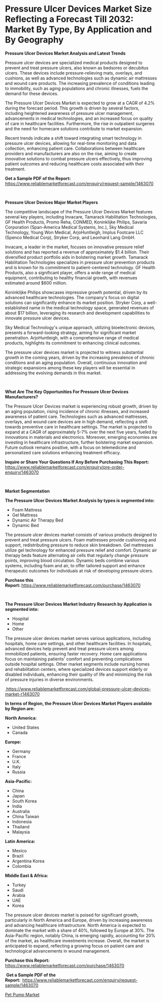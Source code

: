 <p><h1>Pressure Ulcer Devices Market Size Reflecting a Forecast Till 2032: Market By Type, By Application and By Geography</h1></p><p><strong>Pressure Ulcer Devices Market Analysis and Latest Trends</strong></p>
<p><p>Pressure ulcer devices are specialized medical products designed to prevent and treat pressure ulcers, also known as bedsores or decubitus ulcers. These devices include pressure-relieving mats, overlays, and cushions, as well as advanced technologies such as dynamic air mattresses and wound care products. The increasing prevalence of conditions leading to immobility, such as aging populations and chronic illnesses, fuels the demand for these devices.</p><p>The Pressure Ulcer Devices Market is expected to grow at a CAGR of 4.2% during the forecast period. This growth is driven by several factors, including heightened awareness of pressure ulcer management, advancements in medical technologies, and an increased focus on quality of care in healthcare facilities. Furthermore, the rise in outpatient surgeries and the need for homecare solutions contribute to market expansion. </p><p>Recent trends indicate a shift toward integrating smart technology in pressure ulcer devices, allowing for real-time monitoring and data collection, enhancing patient care. Collaborations between healthcare providers and manufacturers are also on the rise, aiming to create innovative solutions to combat pressure ulcers effectively, thus improving patient outcomes and reducing healthcare costs associated with their treatment.</p></p>
<p><strong>Get a Sample PDF of the Report:&nbsp;</strong> <a href="https://www.reliablemarketforecast.com/enquiry/request-sample/1463070?utm_campaign=2780&utm_medium=2&utm_source=Github&utm_content=ia&utm_term=03032025&utm_id=pressure-ulcer-devices">https://www.reliablemarketforecast.com/enquiry/request-sample/1463070</a></p>
<p>&nbsp;</p>
<p><strong>Pressure Ulcer Devices Major Market Players</strong></p>
<p><p>The competitive landscape of the Pressure Ulcer Devices Market features several key players, including Invacare, Tamarack Habilitation Technologies, GF Health Products, Promo Reha, CONMED, Koninklijke Philips, Savaria Corporation (Span-America Medical Systems, Inc.), Sky Medical Technology, Young Won Medical, ArjoHuntleigh, Implus Footcare LLC (Spenco Medical Corp), Stryker Corp, and Leonhard Lang GmbH. </p><p>Invacare, a leader in the market, focuses on innovative pressure relief solutions and has reported a revenue of approximately $1.4 billion. Their diversified product portfolio aids in bolstering market growth. Tamarack Habilitation Technologies specializes in pressure ulcer prevention products and is known for its commitment to patient-centered technology. GF Health Products, also a significant player, offers a wide range of medical equipment, contributing to healthy financial growth, with revenues estimated around $600 million.</p><p>Koninklijke Philips showcases impressive growth potential, driven by its advanced healthcare technologies. The company's focus on digital solutions can significantly enhance its market position. Stryker Corp, a well-established name in the medical technology space, generated revenues of about $17 billion, leveraging its research and development capabilities to innovate pressure ulcer devices.</p><p>Sky Medical Technology's unique approach, utilizing bioelectronic devices, presents a forward-looking strategy, aiming for significant market penetration. ArjoHuntleigh, with a comprehensive range of medical products, highlights its commitment to enhancing clinical outcomes.</p><p>The pressure ulcer devices market is projected to witness substantial growth in the coming years, driven by the increasing prevalence of chronic conditions and an aging population. Overall, continuous innovation and strategic expansions among these key players will be essential in addressing the evolving demands in this market.</p></p>
<p>&nbsp;</p>
<p><strong>What Are The Key Opportunities For Pressure Ulcer Devices Manufacturers?</strong></p>
<p><p>The Pressure Ulcer Devices market is experiencing robust growth, driven by an aging population, rising incidence of chronic illnesses, and increased awareness of patient care. Technologies such as advanced mattresses, overlays, and wound care devices are in high demand, reflecting a shift towards preventive care in healthcare settings. The market is projected to expand at a CAGR of approximately 5-7% over the next five years, fueled by innovations in materials and electronics. Moreover, emerging economies are investing in healthcare infrastructure, further bolstering market expansion. Future outlook remains positive, with a focus on telemedicine and personalized care solutions enhancing treatment efficacy.</p></p>
<p><strong>Inquire or Share Your Questions If Any Before Purchasing This Report:</strong> <a href="https://www.reliablemarketforecast.com/enquiry/pre-order-enquiry/1463070?utm_campaign=2780&utm_medium=2&utm_source=Github&utm_content=ia&utm_term=03032025&utm_id=pressure-ulcer-devices">https://www.reliablemarketforecast.com/enquiry/pre-order-enquiry/1463070</a></p>
<p>&nbsp;</p>
<p><strong>Market Segmentation</strong></p>
<p><strong>The Pressure Ulcer Devices Market Analysis by types is segmented into:</strong></p>
<p><ul><li>Foam Mattress</li><li>Gel Mattress</li><li>Dynamic Air Therapy Bed</li><li>Dynamic Bed</li></ul></p>
<p><p>The pressure ulcer devices market consists of various products designed to prevent and treat pressure ulcers. Foam mattresses provide cushioning and support, redistributing pressure to reduce skin breakdown. Gel mattresses utilize gel technology for enhanced pressure relief and comfort. Dynamic air therapy beds feature alternating air cells that regularly change pressure points, improving blood circulation. Dynamic beds combine various systems, including foam and air, to offer tailored support and enhance therapeutic outcomes for individuals at risk of developing pressure ulcers.</p></p>
<p><strong>Purchase this Report:&nbsp;</strong><a href="https://www.reliablemarketforecast.com/purchase/1463070?utm_campaign=2780&utm_medium=2&utm_source=Github&utm_content=ia&utm_term=03032025&utm_id=pressure-ulcer-devices">https://www.reliablemarketforecast.com/purchase/1463070</a></p>
<p>&nbsp;</p>
<p><strong>The Pressure Ulcer Devices Market Industry Research by Application is segmented into:</strong></p>
<p><ul><li>Hospital</li><li>Home</li><li>Other</li></ul></p>
<p><p>The pressure ulcer devices market serves various applications, including hospitals, home care settings, and other healthcare facilities. In hospitals, advanced devices help prevent and treat pressure ulcers among immobilized patients, ensuring faster recovery. Home care applications focus on maintaining patients' comfort and preventing complications outside hospital settings. Other market segments include nursing homes and rehabilitation centers, where specialized devices support elderly or disabled individuals, enhancing their quality of life and minimizing the risk of pressure injuries in diverse environments.</p></p>
<p><a href="https://www.reliablemarketforecast.com/global-pressure-ulcer-devices-market-r1463070?utm_campaign=2780&utm_medium=2&utm_source=Github&utm_content=ia&utm_term=03032025&utm_id=pressure-ulcer-devices">&nbsp;https://www.reliablemarketforecast.com/global-pressure-ulcer-devices-market-r1463070</a></p>
<p><strong>In terms of Region, the Pressure Ulcer Devices Market Players available by Region are:</strong></p>
<p>
    <p> <strong> North America: </strong>
        <ul>
            <li>United States</li>
            <li>Canada</li>
        </ul>
        </p> 
    <p> <strong> Europe: </strong>
        <ul>
            <li>Germany</li>
            <li>France</li>
            <li>U.K.</li>
            <li>Italy</li>
            <li>Russia</li>
        </ul>
        </p> 
    <p> <strong> Asia-Pacific: </strong>
        <ul>
            <li>China</li>
            <li>Japan</li>
            <li>South Korea</li>
            <li>India</li>
            <li>Australia</li>
            <li>China Taiwan</li>
            <li>Indonesia</li>
            <li>Thailand</li>
            <li>Malaysia</li>
        </ul>
        </p> 
    <p> <strong> Latin America: </strong>
        <ul>
            <li>Mexico</li>
            <li>Brazil</li>
            <li>Argentina Korea</li>
            <li>Colombia</li>
        </ul>
        </p> 
    <p> <strong> Middle East & Africa: </strong>
        <ul>
            <li>Turkey</li>
            <li>Saudi</li>
            <li>Arabia</li>
            <li>UAE</li>
            <li>Korea</li>
        </ul>
    </p>
    </p>
<p><p>The pressure ulcer devices market is poised for significant growth, particularly in North America and Europe, driven by increasing awareness and advancing healthcare infrastructure. North America is expected to dominate the market with a share of 40%, followed by Europe at 30%. The Asia-Pacific region, notably China, is emerging rapidly, accounting for 20% of the market, as healthcare investments increase. Overall, the market is anticipated to expand, reflecting a growing focus on patient care and technological advancements in wound management.</p></p>
<p><strong>Purchase this Report: </strong><a href="https://www.reliablemarketforecast.com/purchase/1463070?utm_campaign=2780&utm_medium=2&utm_source=Github&utm_content=ia&utm_term=03032025&utm_id=pressure-ulcer-devices">https://www.reliablemarketforecast.com/purchase/1463070</a></p>
<p>&nbsp;<strong>Get a Sample PDF of the Report:&nbsp;&nbsp;</strong><a href="https://www.reliablemarketforecast.com/enquiry/request-sample/1463070?utm_campaign=2780&utm_medium=2&utm_source=Github&utm_content=ia&utm_term=03032025&utm_id=pressure-ulcer-devices">https://www.reliablemarketforecast.com/enquiry/request-sample/1463070</a></p>
<p><strong></strong></p>
<p><p><a href="https://github.com/elvutedipela/Market-Research-Report-List-1/blob/main/pet-pump-market.md?utm_campaign=2780&utm_medium=2&utm_source=Github&utm_content=ia&utm_term=03032025&utm_id=pressure-ulcer-devices">Pet Pump Market</a></p></p>